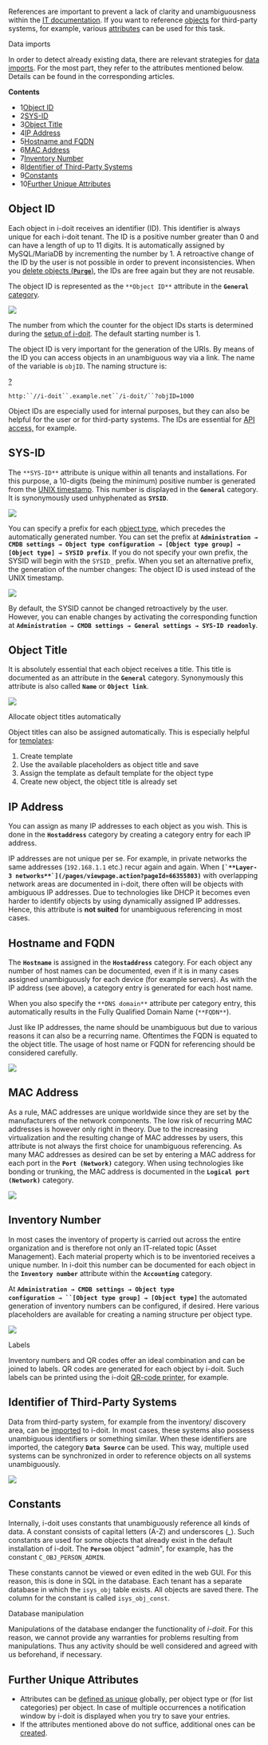 References are important to prevent a lack of clarity and unambiguousness within the [IT documentation](/display/en/Glossary). If you want to reference [objects](/display/en/Structure+of+the+IT+Documentation) for third-party systems, for example, various [attributes](/display/en/Glossary) can be used for this task.

Data imports

In order to detect already existing data, there are relevant strategies for [data imports](/display/en/Consolidate+Data). For the most part, they refer to the attributes mentioned below. Details can be found in the corresponding articles.

**Contents**

*   1[Object ID](#UniqueReferences-ObjectID)
*   2[SYS-ID](#UniqueReferences-SYS-ID)
*   3[Object Title](#UniqueReferences-ObjectTitle)
*   4[IP Address](#UniqueReferences-IPAddress)
*   5[Hostname and FQDN](#UniqueReferences-HostnameandFQDN)
*   6[MAC Address](#UniqueReferences-MACAddress)
*   7[Inventory Number](#UniqueReferences-InventoryNumber)
*   8[Identifier of Third-Party Systems](#UniqueReferences-IdentifierofThird-PartySystems)
*   9[Constants](#UniqueReferences-Constants)
*   10[Further Unique Attributes](#UniqueReferences-FurtherUniqueAttributes)

Object ID
---------

Each object in i-doit receives an identifier (ID). This identifier is always unique for each i-doit tenant. The ID is a positive number greater than 0 and can have a length of up to 11 digits. It is automatically assigned by MySQL/MariaDB by incrementing the number by 1. A retroactive change of the ID by the user is not possible in order to prevent inconsistencies. When you [delete objects (**`Purge`**)](/display/en/Life+and+Documentation+Cycle), the IDs are free again but they are not reusable.

The object ID is represented as the `**Object ID**` attribute in the **`General`** [category](/display/en/Glossary).

![](/download/attachments/39813133/reference1.png?version=1&modificationDate=1464774475181&api=v2&effects=drop-shadow)

The number from which the counter for the object IDs starts is determined during the [setup of i-doit](/display/en/Setup). The default starting number is 1.

The object ID is very important for the generation of the URIs. By means of the ID you can access objects in an unambiguous way via a link. The name of the variable is `objID`. The naming structure is:

[?](#)

`http:``//i-doit``.example.net``/i-doit/``?objID=1000`

Object IDs are especially used for internal purposes, but they can also be helpful for the user or for third-party systems. The IDs are essential for [API access,](/pages/viewpage.action?pageId=37355644) for example.

SYS-ID
------

The `**SYS-ID**` attribute is unique within all tenants and installations. For this purpose, a 10-digits (being the minimum) positive number is generated from the [UNIX timestamp](https://en.wikipedia.org/wiki/Unix_time). This number is displayed in the **`General`** category. It is synonymously used unhyphenated as **`SYSID`**.

![](/download/attachments/39813133/reference.png?version=1&modificationDate=1464774451309&api=v2&effects=drop-shadow)

You can specify a prefix for each [object type](/display/en/Structure+of+the+IT+Documentation), which precedes the automatically generated number. You can set the prefix at **`Administration → CMDB settings → Object type configuration → [Object type group] → [Object type] → SYSID prefix`**. If you do not specify your own prefix, the SYSID will begin with the `SYSID_` prefix. When you set an alternative prefix, the generation of the number changes: The object ID is used instead of the UNIX timestamp.

![](/download/attachments/39813133/reference2.png?version=1&modificationDate=1464774493393&api=v2&effects=drop-shadow)

By default, the SYSID cannot be changed retroactively by the user. However, you can enable changes by activating the corresponding function at **`Administration → CMDB settings → General settings → SYS-ID readonly`**.

Object Title
------------

It is absolutely essential that each object receives a title. This title is documented as an attribute in the **`General`** category. Synonymously this attribute is also called **`Name`** or **`Object link`**.

  

![](/download/attachments/39813133/reference3.png?version=1&modificationDate=1464774505175&api=v2&effects=drop-shadow)

  

  

Allocate object titles automatically

Object titles can also be assigned automatically. This is especially helpful for [templates](/display/en/Templates):

1.  Create template
2.  Use the available placeholders as object title and save
3.  Assign the template as default template for the object type
4.  Create new object, the object title is already set

IP Address
----------

You can assign as many IP addresses to each object as you wish. This is done in the **`Hostaddress`** category by creating a category entry for each IP address.

IP addresses are not unique per se. For example, in private networks the same addresses (`192.168.1.1` etc.) recur again and again. When **``[`**Layer-3 networks**`](/pages/viewpage.action?pageId=66355803)``** with overlapping network areas are documented in i-doit, there often will be objects with ambiguous IP addresses. Due to technologies like DHCP it becomes even harder to identify objects by using dynamically assigned IP addresses. Hence, this attribute is **not suited** for unambiguous referencing in most cases.

Hostname and FQDN
-----------------

The **`Hostname`** is assigned in the **`Hostaddress`** category. For each object any number of host names can be documented, even if it is in many cases assigned unambiguously for each device (for example servers). As with the IP address (see above), a category entry is generated for each host name.

When you also specify the `**DNS domain**` attribute per category entry, this automatically results in the Fully Qualified Domain Name (`**FQDN**`).

Just like IP addresses, the name should be unambiguous but due to various reasons it can also be a recurring name. Oftentimes the FQDN is equated to the object title. The usage of host name or FQDN for referencing should be considered carefully.

  

![](/download/attachments/39813133/reference4.png?version=1&modificationDate=1464774518261&api=v2&effects=drop-shadow)

  

MAC Address
-----------

As a rule, MAC addresses are unique worldwide since they are set by the manufacturers of the network components. The low risk of recurring MAC addresses is however only right in theory. Due to the increasing virtualization and the resulting change of MAC addresses by users, this attribute is not always the first choice for unambiguous referencing. As many MAC addresses as desired can be set by entering a MAC address for each port in the **`Port (Network)`** category. When using technologies like bonding or trunking, the MAC address is documented in the **`Logical port (Network)`** category.

  

![](/download/attachments/39813133/reference5.png?version=1&modificationDate=1464774529868&api=v2&effects=drop-shadow)

  

Inventory Number
----------------

In most cases the inventory of property is carried out across the entire organization and is therefore not only an IT-related topic (Asset Management). Each material property which is to be inventoried receives a unique number. In i-doit this number can be documented for each object in the **`Inventory number`** attribute within the **`Accounting`** category.

At **`Administration → CMDB settings → Object type configuration → ``[Object type group] → [Object type]`** the automated generation of inventory numbers can be configured, if desired. Here various placeholders are available for creating a naming structure per object type.

  

![](/download/attachments/39813133/reference6.png?version=1&modificationDate=1464774541277&api=v2&effects=drop-shadow)

  

  

Labels

Inventory numbers and QR codes offer an ideal combination and can be joined to labels. QR codes are generated for each object by i-doit. Such labels can be printed using the i-doit [QR-code printer](/display/en/i-doit+QR+Code+Printer), for example.

Identifier of Third-Party Systems
---------------------------------

Data from third-party system, for example from the inventory/ discovery area, can be [imported](/display/en/Consolidate+Data) to i-doit. In most cases, these systems also possess unambiguous identifiers or something similar. When these identifiers are imported, the category **`Data Source`** can be used. This way, multiple used systems can be synchronized in order to reference objects on all systems unambiguously.

![](/download/attachments/39813133/image2021-10-4_8-10-22.png?version=1&modificationDate=1633327823336&api=v2&effects=drop-shadow)

  

Constants
---------

Internally, i-doit uses constants that unambiguously reference all kinds of data. A constant consists of capital letters (A-Z) and underscores (\_). Such constants are used for some objects that already exist in the default installation of i-doit. The **`Person`** object "admin", for example, has the constant `C_OBJ_PERSON_ADMIN`.

These constants cannot be viewed or even edited in the web GUI. For this reason, this is done in SQL in the database. Each tenant has a separate database in which the `isys_obj` table exists. All objects are saved there. The column for the constant is called `isys_obj_const`.

  

Database manipulation

Manipulations of the database endanger the functionality of _i-doit_. For this reason, we cannot provide any warranties for problems resulting from manipulations. Thus any activity should be well considered and agreed with us beforehand, if necessary.

Further Unique Attributes
-------------------------

*   Attributes can be [defined as unique](/display/en/Validation+and+Mandatory+Fields) globally, per object type or (for list categories) per object. In case of multiple occurrences a notification window by i-doit is displayed when you try to save your entries.
*   If the attributes mentioned above do not suffice, additional ones can be [created](/display/en/Custom+Categories).